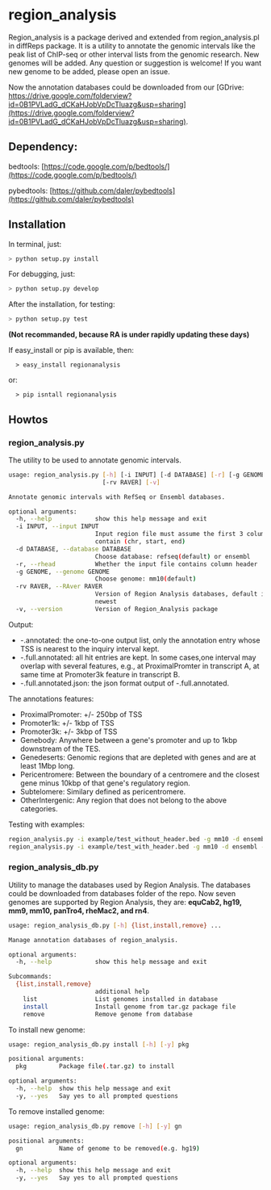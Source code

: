 # region_analysis

Region_analysis is a package derived and extended from region_analysis.pl in diffReps package.
It is a utility to annotate the genomic intervals like the peak list of ChIP-seq
or other interval lists from the genomic research. New genomes will be added.
Any question or suggestion is welcome! If you want new genome to be added, please
 open an issue.

Now the annotation databases could be downloaded from our [GDrive: https://drive.google.com/folderview?id=0B1PVLadG_dCKaHJobVpDcTluazg&usp=sharing](https://drive.google.com/folderview?id=0B1PVLadG_dCKaHJobVpDcTluazg&usp=sharing).

## Dependency:

  bedtools: [https://code.google.com/p/bedtools/](https://code.google.com/p/bedtools/)

  pybedtools: [https://github.com/daler/pybedtools](https://github.com/daler/pybedtools)

## Installation

In terminal, just:

```bash
> python setup.py install
```

For debugging, just:

```bash
> python setup.py develop
```

After the installation, for testing:

```bash
> python setup.py test
```

**(Not recommanded, because RA is under rapidly updating these days)**

If easy_install or pip is available, then:

```
  > easy_install regionanalysis
```

  or:

```
  > pip isntall regionanalysis
```

## Howtos

### region_analysis.py

The utility to be used to annotate genomic intervals.

```bash
usage: region_analysis.py [-h] [-i INPUT] [-d DATABASE] [-r] [-g GENOME]
                          [-rv RAVER] [-v]

Annotate genomic intervals with RefSeq or Ensembl databases.

optional arguments:
  -h, --help            show this help message and exit
  -i INPUT, --input INPUT
                        Input region file must assume the first 3 columns
                        contain (chr, start, end)
  -d DATABASE, --database DATABASE
                        Choose database: refseq(default) or ensembl
  -r, --rhead           Whether the input file contains column header
  -g GENOME, --genome GENOME
                        Choose genome: mm10(default)
  -rv RAVER, --RAver RAVER
                        Version of Region Analysis databases, default is the
                        newest
  -v, --version         Version of Region_Analysis package

```

Output:

*  -.annotated: the one-to-one output list, only the annotation entry whose TSS is nearest to the inquiry interval kept.
*  -.full.annotated: all hit entries are kept. In some cases,one interval may overlap with several features, e.g., at ProximalPromter in transcript A, at same time at Promoter3k feature in transcript B.
*  -.full.annotated.json: the json format output of -.full.annotated.

The annotations features:

* ProximalPromoter: 	+/- 250bp of TSS
* Promoter1k: 	+/- 1kbp of TSS
* Promoter3k: 	+/- 3kbp of TSS
* Genebody: 	Anywhere between a gene's promoter and up to 1kbp downstream of the TES.
* Genedeserts: 	Genomic regions that are depleted with genes and are at least 1Mbp long.
* Pericentromere: 	Between the boundary of a centromere and the closest gene minus 10kbp of that gene's regulatory region.
* Subtelomere: 	Similary defined as pericentromere.
* OtherIntergenic: 	Any region that does not belong to the above categories.

Testing with examples:
```bash
region_analysis.py -i example/test_without_header.bed -g mm10 -d ensembl
region_analysis.py -i example/test_with_header.bed -g mm10 -d ensembl -r
```

### region_analysis_db.py
Utility to manage the databases used by Region Analysis.
The databases could be downloaded from databases folder of the repo.
Now seven genomes are supported by Region Analysis, they are:
**equCab2, hg19, mm9, mm10, panTro4, rheMac2, and rn4**.

```bash
usage: region_analysis_db.py [-h] {list,install,remove} ...

Manage annotation databases of region_analysis.

optional arguments:
  -h, --help            show this help message and exit

Subcommands:
  {list,install,remove}
                        additional help
    list                List genomes installed in database
    install             Install genome from tar.gz package file
    remove              Remove genome from database

```

To install new genome:

```bash
usage: region_analysis_db.py install [-h] [-y] pkg

positional arguments:
  pkg         Package file(.tar.gz) to install

optional arguments:
  -h, --help  show this help message and exit
  -y, --yes   Say yes to all prompted questions

```

To remove installed genome:

```bash
usage: region_analysis_db.py remove [-h] [-y] gn

positional arguments:
  gn          Name of genome to be removed(e.g. hg19)

optional arguments:
  -h, --help  show this help message and exit
  -y, --yes   Say yes to all prompted questions

```
